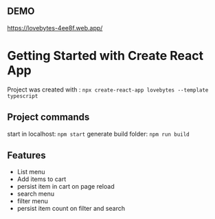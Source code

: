 ## DEMO

https://lovebytes-4ee8f.web.app/

# Getting Started with Create React App

Project was created with : `npx create-react-app lovebytes --template typescript`

## Project commands

start in localhost: `npm start`
generate build folder: `npm run build`

## Features
- List menu
- Add items to cart
- persist item in cart on page reload
- search menu
- filter menu
- persist item count on filter and search